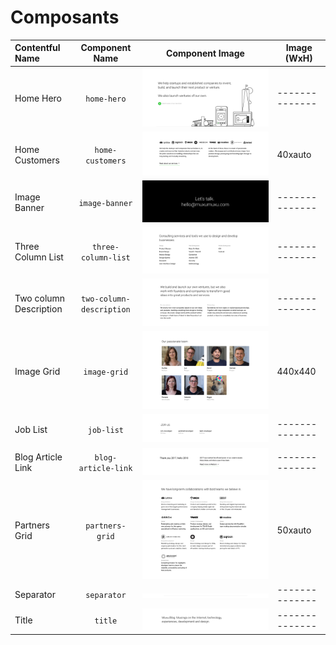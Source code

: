 # Composants

| Contentful Name         | Component Name                | Component Image                                             | Image (WxH)  |
|:----------------------- |:-----------------------------:|:-----------------------------------------------------------:|--------------|
| Home Hero               | `home-hero`                   | ![home-hero](images/home-hero.png)                          |--------------|
| Home Customers          | `home-customers`              | ![home-customers](images/home-customers.png)                | 40xauto      |
| Image Banner            | `image-banner`                | ![image-banner](images/image-banner.png)                    |--------------|
| Three Column List       | `three-column-list`           | ![three-column-list](images/three-column-list.png)          |--------------|
| Two column Description  | `two-column-description`      | ![two-column-description](images/two-column-description.png)|--------------|
| Image Grid              | `image-grid`                  | ![image-grid](images/image-grid.png)                        | 440x440      |
| Job List                | `job-list`                    | ![job-list](images/job-list.png)                            |--------------|
| Blog Article Link       | `blog-article-link`           | ![blog-article-link](images/blog-article-link.png)          |--------------|
| Partners Grid           | `partners-grid`               | ![partners-grid](images/partners-grid.png)                  | 50xauto      |
| Separator               | `separator`                   | ![separator](images/separator.png)                          |--------------|
| Title                   | `title`                       | ![title](images/title.png)                                  |--------------|
